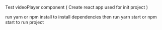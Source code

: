 Test videoPlayer component 
( Create react app used for init project )

run yarn or npm install to install dependencies 
then run yarn start or npm start to run project